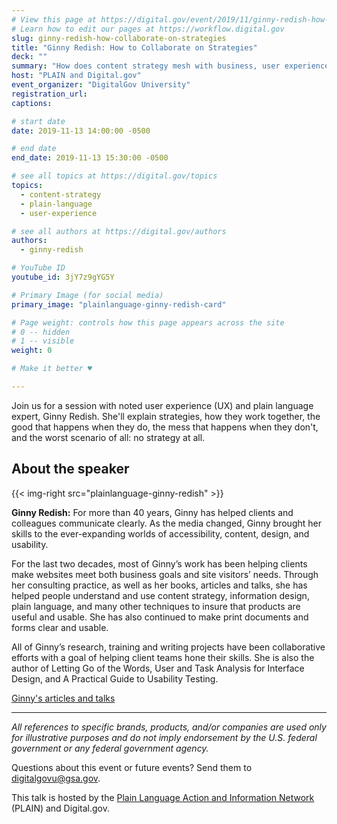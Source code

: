 ```yaml
---
# View this page at https://digital.gov/event/2019/11/ginny-redish-how-collaborate-on-strategies
# Learn how to edit our pages at https://workflow.digital.gov
slug: ginny-redish-how-collaborate-on-strategies
title: "Ginny Redish: How to Collaborate on Strategies"
deck: ""
summary: "How does content strategy mesh with business, user experience (UX), and a marketing strategy?"
host: "PLAIN and Digital.gov"
event_organizer: "DigitalGov University"
registration_url: 
captions: 

# start date
date: 2019-11-13 14:00:00 -0500

# end date
end_date: 2019-11-13 15:30:00 -0500

# see all topics at https://digital.gov/topics
topics: 
  - content-strategy
  - plain-language
  - user-experience

# see all authors at https://digital.gov/authors
authors: 
  - ginny-redish

# YouTube ID
youtube_id: 3jY7z9gYG5Y

# Primary Image (for social media)
primary_image: "plainlanguage-ginny-redish-card"

# Page weight: controls how this page appears across the site
# 0 -- hidden
# 1 -- visible
weight: 0

# Make it better ♥

---
```


Join us for a session with noted user experience (UX) and plain language expert, Ginny Redish. She'll explain strategies, how they work together, the good that happens when they do, the mess that happens when they don't, and the worst scenario of all: no strategy at all.

## About the speaker

{{< img-right src="plainlanguage-ginny-redish" >}}

**Ginny Redish:** For more than 40 years, Ginny has helped clients and colleagues communicate clearly. As the media changed, Ginny brought her skills to the ever-expanding worlds of accessibility, content, design, and usability.

For the last two decades, most of Ginny’s work has been helping clients make websites meet both business goals and site visitors’ needs. Through her consulting practice, as well as her books, articles and talks, she has helped people understand and use content strategy, information design, plain language, and many other techniques to insure that products are useful and usable. She has also continued to make print documents and forms clear and usable.

All of Ginny’s research, training and writing projects have been collaborative efforts with a goal of helping client teams hone their skills. She is also the author of Letting Go of the Words, User and Task Analysis for Interface Design, and A Practical Guide to Usability Testing.

[Ginny's articles and talks](https://redish.net/articles-talks/)

---

_All references to specific brands, products, and/or companies are used only for illustrative purposes and do not imply endorsement by the U.S. federal government or any federal government agency._

Questions about this event or future events? Send them to [digitalgovu@gsa.gov](mailto:digitalgovu@gsa.gov).

This talk is hosted by the [Plain Language Action and Information Network](https://digital.gov/communities/plain-language/) (PLAIN) and Digital.gov.
